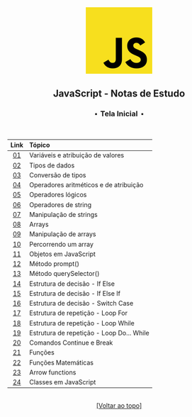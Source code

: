 <div align="center">
	<img src="./assets/js.png">
	<h2>JavaScript - Notas de Estudo</h2>
	<h3>⬝&nbsp; Tela Inicial &nbsp;⬝</h3>
&nbsp;
&nbsp;	

Link   | Tópico 
:---:  | :---
[01](https://github.com/michelelozada/JavaScript-Study-Notes/blob/main/files/01-Variaveis-e-Atribuicao.md) | Variáveis e atribuição de valores   
[02](https://github.com/michelelozada/JavaScript-Study-Notes/blob/main/files/02-Tipos-de-Dados.md) | Tipos de dados    
[03](https://github.com/michelelozada/JavaScript-Study-Notes/blob/main/files/03-Conversao-de-Tipos.md) | Conversão de tipos  
[04](https://github.com/michelelozada/JavaScript-Study-Notes/blob/main/files/04-Operadores-Aritmeticos-e-de-Atribuicao.md) | Operadores aritméticos e de atribuição   
[05](https://github.com/michelelozada/JavaScript-Study-Notes/blob/main/files/05-Operadores-Logicos.md) | Operadores lógicos    
[06](https://github.com/michelelozada/JavaScript-Study-Notes/blob/main/files/06-Operadores-de-String.md) | Operadores de string    
[07](https://github.com/michelelozada/JavaScript-Study-Notes/blob/main/files/07-Manipulacao-de-Strings.js) | Manipulação de strings   
[08](https://github.com/michelelozada/JavaScript-Study-Notes/blob/main/files/08-Arrays.md) | Arrays   
[09](https://github.com/michelelozada/JavaScript-Study-Notes/blob/main/files/09-Manipulacao-de-Arrays.md) | Manipulação de arrays   
[10](https://github.com/michelelozada/JavaScript-Study-Notes/blob/main/files/10-Percorrendo-um-Array.js) | Percorrendo um array   
[11](https://github.com/michelelozada/JavaScript-Study-Notes/blob/main/files/11-Objetos.js) | Objetos em JavaScript  
[12](https://github.com/michelelozada/JavaScript-Study-Notes/blob/main/files/12-Metodo-Prompt.md) | Método prompt()  
[13](https://github.com/michelelozada/JavaScript-Study-Notes/blob/main/files/13-Metodo-querySelector.md) | Método querySelector()
[14](https://github.com/michelelozada/JavaScript-Study-Notes/blob/main/files/14-Estrutura-Decisao-If-Else.md) | Estrutura de decisão - If Else 
[15](https://github.com/michelelozada/JavaScript-Study-Notes/blob/main/files/15-Estrutura-Decisao-If-Else-If.md) | Estrutura de decisão - If Else If  
[16](https://github.com/michelelozada/JavaScript-Study-Notes/blob/main/files/16-Estrutura-Decisao-Switch-Case.js) | Estrutura de decisão - Switch Case 
[17](https://github.com/michelelozada/JavaScript-Study-Notes/blob/main/files/17-Estrutura-Repeticao-Loop-For.js) | Estrutura de repetição - Loop For 
[18](https://github.com/michelelozada/JavaScript-Study-Notes/blob/main/files/18-Estrutura-Repeticao-Loop-While.md) | Estrutura de repetição - Loop While  
[19](https://github.com/michelelozada/JavaScript-Study-Notes/blob/main/files/19-Estrutura-Repeticao-Loop-Do-While.js) | Estrutura de repetição - Loop Do... While  
[20](https://github.com/michelelozada/JavaScript-Study-Notes/blob/main/files/20-Comandos-Continue-e-Break.js) | Comandos Continue e Break 
[21](https://github.com/michelelozada/JavaScript-Study-Notes/blob/main/files/21-Funcoes.js) | Funções  
[22](https://github.com/michelelozada/JavaScript-Study-Notes/blob/main/files/22-Funcoes-matematicas.md) | Funções Matemáticas
[23](https://github.com/michelelozada/JavaScript-Study-Notes/blob/main/files/23-Arrow-Functions.js) | Arrow functions   
[24](https://github.com/michelelozada/JavaScript-Study-Notes/blob/main/files/24-Classes-em-JS.js) | Classes em JavaScript  

&nbsp;    
[[Voltar ao topo]](https://github.com/michelelozada/JavaScript-Study-Notes#javascript---notas-de-estudo)
</div>